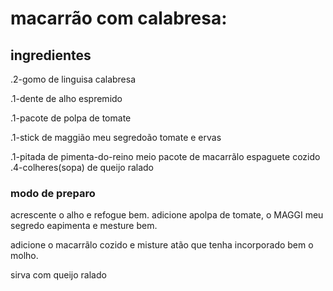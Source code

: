 
# macarrão com calabresa:

## ingredientes


.2-gomo de linguisa calabresa

.1-dente de alho espremido

.1-pacote de polpa de tomate

.1-stick de maggião meu segredoão tomate e ervas

.1-pitada de pimenta-do-reino
meio pacote de macarrãlo espaguete cozido
.4-colheres(sopa) de queijo ralado

### modo de preparo 

acrescente o alho e refogue bem.
adicione apolpa de tomate, o MAGGI meu segredo eapimenta e mesture bem.

adicione o macarrãlo cozido e misture atão que tenha incorporado bem o molho.

sirva com queijo ralado


